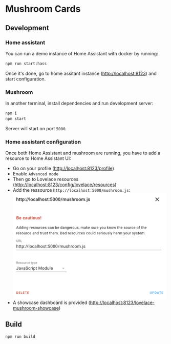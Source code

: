 # Mushroom Cards

## Development

### Home assistant

You can run a demo instance of Home Assistant with docker by running:

```sh
npm run start:hass
```

Once it's done, go to home assitant instance ([http://localhost:8123](http://localhost:8123)) and start configuration.

### Mushroom

In another terminal, install dependencies and run development server:
```sh
npm i
npm start
```

Server will start on port `5000`. 

### Home assistant configuration

Once both Home Assistant and mushroom are running, you have to add a resource to Home Assistant UI:
- Go on your profile ([http://localhost:8123/profile](http://localhost:8123/profile))
- Enable `Advanced mode`
- Then go to Lovelace resources ([http://localhost:8123/config/lovelace/resources](http://localhost:8123/config/lovelace/resources))
- Add the ressource `http://localhost:5000/mushroom.js`:
  ![Add resource](doc/add_resource.png)
- A showcase dashboard is provided ([http://localhost:8123/lovelace-mushroom-showcase](http://localhost:8123/lovelace-mushroom-showcase))

## Build

```sh
npm run build
```

